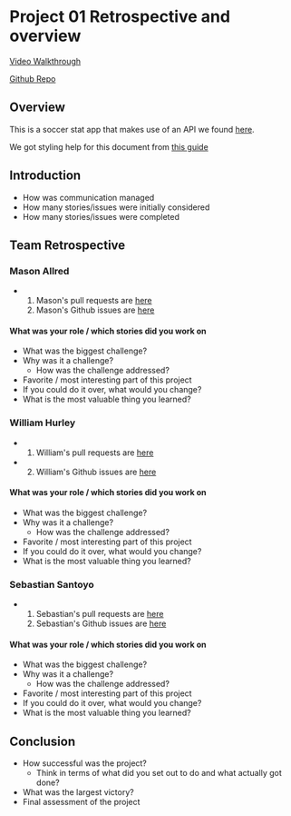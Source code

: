 # Project 01 Retrospective and overview

[Video Walkthrough](https://www.youtube.com/watch?v=o-YBDTqX_ZU) 
<!-- Ads have really ruined rick-rolling. -->
[Github Repo](https://github.com/wdhurleyjr/CST438-Project-1)

## Overview
This is a soccer stat app that makes use of an API we found [here](https://github.com/public-apis/public-apis?tab=readme-ov-file).

We got styling help for this document from [this guide](https://docs.github.com/en/get-started/writing-on-github/getting-started-with-writing-and-formatting-on-github/basic-writing-and-formatting-syntax)

## Introduction

* How was communication managed
* How many stories/issues were initially considered
* How many stories/issues were completed

## Team Retrospective

### Mason Allred

- 1. Mason's pull requests are [here](https://github.com/wdhurleyjr/CST438-Project-1/pulls?q=is%3Apr+author%3Amasona717)
  2. Mason's Github issues are [here](https://github.com/wdhurleyjr/CST438-Project-1/issues?q=is%3Aissue+author%3Amasona717+)

#### What was your role / which stories did you work on

+ What was the biggest challenge? 
+ Why was it a challenge?
  + How was the challenge addressed?
+ Favorite / most interesting part of this project
+ If you could do it over, what would you change?
+ What is the most valuable thing you learned?

### William Hurley

- 1. William's pull requests are [here](https://github.com/wdhurleyjr/CST438-Project-1/pulls?q=is%3Apr+author%3Awdhurleyjr)
- 2. William's Github issues are [here](https://github.com/wdhurleyjr/CST438-Project-1/issues?q=is%3Aissue+author%3Awdhurleyjr)

#### What was your role / which stories did you work on

+ What was the biggest challenge? 
+ Why was it a challenge?
  + How was the challenge addressed?
+ Favorite / most interesting part of this project
+ If you could do it over, what would you change?
+ What is the most valuable thing you learned?
 
### Sebastian Santoyo

- 1. Sebastian's pull requests are [here](https://github.com/wdhurleyjr/CST438-Project-1/pulls?q=is%3Apr+author%3Asebasx5)
  2. Sebastian's Github issues are [here](https://github.com/wdhurleyjr/CST438-Project-1/issues?q=is%3Aissue+author%3Asebasx5)

#### What was your role / which stories did you work on

+ What was the biggest challenge? 
+ Why was it a challenge?
  + How was the challenge addressed?
+ Favorite / most interesting part of this project
+ If you could do it over, what would you change?
+ What is the most valuable thing you learned?

## Conclusion

- How successful was the project?
  - Think in terms of what did you set out to do and what actually got done?
- What was the largest victory?
- Final assessment of the project
